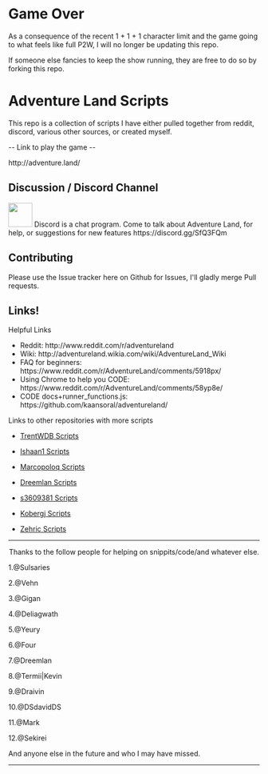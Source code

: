 <h1>Game Over</h1>

<p>As a consequence of the recent 1 + 1 + 1 character limit and the game going to what feels like full P2W, I will no longer be updating this repo.</p>

<p>If someone else fancies to keep the show running, they are free to do so by forking this repo.</p>

<h1>Adventure Land Scripts</h1>

<p>This repo is a collection of scripts I have either pulled together from reddit, discord, various other sources, or created myself.</p>

<p>-- Link to play the game --</p>

<p>http://adventure.land/</p>

<h2>Discussion / Discord Channel</h2>

<p><a href="https://discord.gg/SfQ3FQm"><img src="https://pbs.twimg.com/profile_images/568588143226413056/9Lwrixxj.png" width=48></a>
Discord is a chat program. Come to talk about Adventure Land, for help, or suggestions for new features https://discord.gg/SfQ3FQm</p>

<h2>Contributing</h2>

<p>Please use the Issue tracker here on Github for Issues, I'll gladly merge Pull requests.</p>

<h2>Links!</h2>

<p>Helpful Links</p>

<ul>
<li>Reddit: http://www.reddit.com/r/adventureland</li>
<li>Wiki: http://adventureland.wikia.com/wiki/AdventureLand_Wiki</li>
<li>FAQ for beginners: https://www.reddit.com/r/AdventureLand/comments/5918px/</li>
<li>Using Chrome to help you CODE: https://www.reddit.com/r/AdventureLand/comments/58yp8e/</li>
<li>CODE docs+runner_functions.js: https://github.com/kaansoral/adventureland/</li>
</ul>

<p>Links to other repositories with more scripts</p>

<ul>
<li><p><a href="https://github.com/TrentWDB/AdventureLandScripts" title="TrentWDB Scripts">TrentWDB Scripts</a></p></li>
<li><p><a href="https://github.com/ishaanbharal/AdventureLand_Party" title="@ishaan1 Scripts">Ishaan1 Scripts</a></p></li>
<li><p><a href="https://github.com/marcopoloq/adventure.land-public" title="Marcopoloq Scripts">Marcopoloq Scripts</a></p></li>
<li><p><a href="https://github.com/Dreemlan/Adventure-Land" title="Dreemlan Scripts">Dreemlan Scripts</a></p></li>
<li><p><a href="https://github.com/s3609381/AdventureLand" title="s3609381 Scripts">s3609381 Scripts</a></p></li>
<li><p><a href="https://github.com/kobergj/AdventureLandCODE" title="Kobergj Scripts">Kobergj Scripts</a></p></li>
<li><p><a href="https://github.com/zehric/ALCodes" title="Zehric Scripts">Zehric Scripts</a></p></li>
</ul>

<hr />

<p align="center">Thanks to the follow people for helping on snippits/code/and whatever else. </p>

1.@Sulsaries

2.@Vehn

3.@Gigan

4.@Deliagwath

5.@Yeury

6.@Four

7.@Dreemlan

8.@Termii|Kevin

9.@Draivin

10.@DSdavidDS

11.@Mark

12.@Sekirei

And anyone else in the future and who I may have missed.

<hr />
